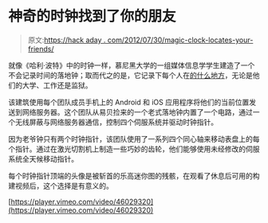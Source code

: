 # 神奇的时钟找到了你的朋友

> 原文:[https://hack aday . com/2012/07/30/magic-clock-locates-your-friends/](https://hackaday.com/2012/07/30/magic-clock-locates-your-friends/)

就像《哈利·波特》中的时钟一样，慕尼黑大学的一组媒体信息学学生建造了一个不会记录时间的落地钟；取而代之的是，它记录下每个人在[的什么地方](http://magicclock.de/)，无论是他们的大学、工作还是监狱。

该建筑使用每个团队成员手机上的 Android 和 iOS 应用程序将他们的当前位置发送到网络服务器。这个团队从易贝捡来的一个老式落地钟内置了一个电路，通过一个无线屏蔽与网络服务器通信，控制四个伺服系统并驱动时钟指针。

因为老爷钟只有两个时钟指针，该团队使用了一系列四个同心轴来移动表盘上的每个指针。通过在激光切割机上制造一些巧妙的齿轮，他们能够使用未经修改的伺服系统全天候移动指针。

每个时钟指针顶端的头像是被斩首的乐高迷你图的残骸，在观看了休息后可用的构建视频后，这个选择是有意义的。

[https://player.vimeo.com/video/46029320](https://player.vimeo.com/video/46029320)